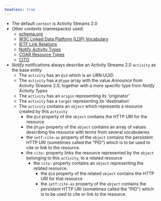 ```yaml
---
headless: true
---
```


* The default `context` is Activity Streams 2.0
* Other contexts (namespaces) used:
    * [schema.org](https://schema.org)
    * [W3C Linked Data Platform (LDP) Vocabulary](https://www.w3.org/ns/ldp#)
    * [IETF Link Relations](http://www.iana.org/assignments/relation/)
    * [Notify Activity Types](http://purl.org/coar/notify_activity_type/)
    * [COAR Resource Types](http://purl.org/coar/resource_type)
    * [CITO](http://purl.org/spar/cito/)
* _Notify_ notifications always describe an Activity Streams 2.0 `activity` as the base entity
    * The `activity` has an `@id` which is an URN:UUID
    * The `activity` has a `@type` array with the value *Announce* from Activity Streams 2.0, together with a more specific type from *Notify Activity Types*
    * The `activity` has an `origin` representing its 'originator'
    * The `activity` has a `target` representing its 'destination'
    * The `activity` contains an `object` which represents a resource created by this `activity`
        * the `@id` property of the `object` contains the HTTP URI for the resource
        * the `@type` property of the `object` contains an array of values describing the resource with terms from several vocabularies
        * the `ietf:cite-as` property of the `object` contains the persistent HTTP URI (sometimes called the "PID") which is to be used to cite or link to the resource.
        * the `cito:` property links the resource represented by the `object` belonging to this `activity`, to a related resource
            * the `cito:` property contains an `object` representing the related resource.
                * the `@id` property of the related `object` contains the HTTP URI for that resource
                * the `ietf:cite-as` property of the `object` contains the persistent HTTP URI (sometimes called the "PID") which is to be used to cite or link to the resource.
